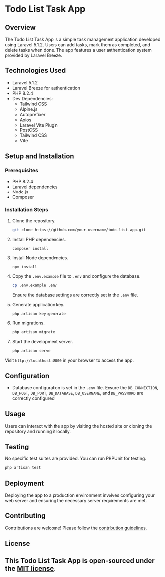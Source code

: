 # Todo List Task App

## Overview

The Todo List Task App is a simple task management application developed using Laravel 5.1.2. Users can add tasks, mark them as completed, and delete tasks when done. The app features a user authentication system provided by Laravel Breeze.

## Technologies Used

-   Laravel 5.1.2
-   Laravel Breeze for authentication
-   PHP 8.2.4
-   Dev Dependencies:
    -   Tailwind CSS
    -   Alpine.js
    -   Autoprefixer
    -   Axios
    -   Laravel Vite Plugin
    -   PostCSS
    -   Tailwind CSS
    -   Vite

## Setup and Installation

### Prerequisites

-   PHP 8.2.4
-   Laravel dependencies
-   Node.js
-   Composer

### Installation Steps

1. Clone the repository.

    ```bash
    git clone https://github.com/your-username/todo-list-app.git
    ```

2. Install PHP dependencies.

    ```bash
    composer install
    ```

3. Install Node dependencies.

    ```bash
    npm install
    ```

4. Copy the `.env.example` file to `.env` and configure the database.

    ```bash
    cp .env.example .env
    ```

    Ensure the database settings are correctly set in the `.env` file.

5. Generate application key.

    ```bash
    php artisan key:generate
    ```

6. Run migrations.

    ```bash
    php artisan migrate
    ```

7. Start the development server.
    ```bash
    php artisan serve
    ```

Visit `http://localhost:8000` in your browser to access the app.

## Configuration

-   Database configuration is set in the `.env` file. Ensure the `DB_CONNECTION`, `DB_HOST`, `DB_PORT`, `DB_DATABASE`, `DB_USERNAME`, and `DB_PASSWORD` are correctly configured.

## Usage

Users can interact with the app by visiting the hosted site or cloning the repository and running it locally.

## Testing

No specific test suites are provided. You can run PHPUnit for testing.

```bash
php artisan test
```

## Deployment

Deploying the app to a production environment involves configuring your web server and ensuring the necessary server requirements are met.

## Contributing

Contributions are welcome! Please follow the [contribution guidelines](CONTRIBUTING.md).

## License

## This Todo List Task App is open-sourced under the [MIT license](LICENSE).
